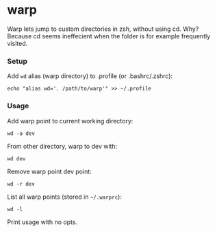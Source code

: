 warp
====

Warp lets jump to custom directories in zsh, without using cd. Why? Because cd seems ineffecient when the folder is for example frequently visited.

### Setup

Add `wd` alias (warp directory) to .profile (or .bashrc/.zshrc):

    echo "alias wd='. /path/to/warp'" >> ~/.profile


### Usage

Add warp point to current working directory:

    wd -a dev

From other directory, warp to dev with:

    wd dev

Remove warp point dev point:

    wd -r dev

List all warp points (stored in `~/.warprc`):

    wd -l

Print usage with no opts.
